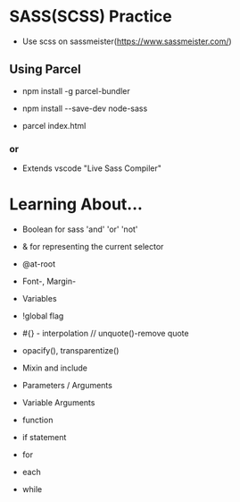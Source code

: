# SASS(SCSS) Practice

* Use scss on sassmeister(https://www.sassmeister.com/)

## Using Parcel

* npm install -g parcel-bundler

* npm install --save-dev node-sass

* parcel index.html

###    or

* Extends vscode "Live Sass Compiler"


#  Learning About...

* Boolean for sass 'and' 'or' 'not'

* & for  representing the current selector  

* @at-root

* Font-, Margin- 

* Variables

* !global flag

* #{} - interpolation  // unquote()-remove quote

* opacify(), transparentize()

* Mixin and include

* Parameters / Arguments

* Variable Arguments

* function

* if statement

* for

* each

* while